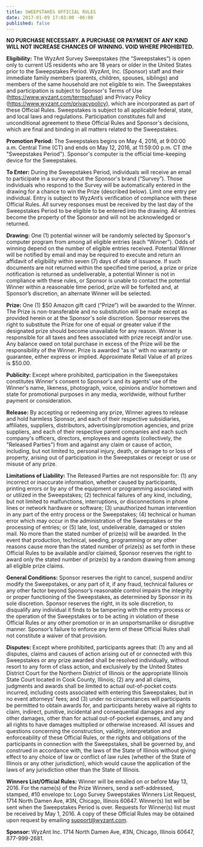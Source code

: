```yaml
---
title: SWEEPSTAKES OFFICIAL RULES
date: 2017-01-09 17:03:00 -06:00
published: false
---
```


**NO PURCHASE NECESSARY. A PURCHASE OR PAYMENT OF ANY KIND WILL NOT INCREASE CHANCES OF WINNING. VOID WHERE PROHIBITED.**

**Eligibility:** The WyzAnt Survey Sweepstakes (the “Sweepstakes”) is open only to current US residents who are 18 years or older in the United States prior to the Sweepstakes Period.  WyzAnt, Inc. (Sponsor) staff and their immediate family members (parents, children, spouses, siblings) and members of the same household are not eligible to win. The Sweepstakes and participation is subject to Sponsor's Terms of Use (https://www.wyzant.com/termsofuse) and Privacy Policy (https://www.wyzant.com/privacypolicy), which are incorporated as part of these Official Rules. Sweepstakes is subject to all applicable federal, state, and local laws and regulations. Participation constitutes full and unconditional agreement to these Official Rules and Sponsor's decisions, which are final and binding in all matters related to the Sweepstakes.

**Promotion Period:** The Sweepstakes begins on May 4, 2016, at 9:00:00 a.m. Central Time (CT) and ends on May 12, 2016, at 11:59:00 p.m. CT (the "Sweepstakes Period"). Sponsor's computer is the official time-keeping device for the Sweepstakes.

**To Enter:** During the Sweepstakes Period, individuals will receive an email to participate in a survey about the Sponsor's brand (“Survey”). Those individuals who respond to the Survey will be automatically entered in the drawing for a chance to win the Prize (described below). Limit one entry per individual.  Entry is subject to WyzAnt’s verification of compliance with these Official Rules.  All survey responses must be received by the last day of the Sweepstakes Period to be eligible to be entered into the drawing.  All entries become the property of the Sponsor and will not be acknowledged or returned.

**Drawing:** One (1) potential winner will be randomly selected by Sponsor's computer program from among all eligible entries (each “Winner”). Odds of winning depend on the number of eligible entries received. Potential Winner will be notified by email and may be required to execute and return an affidavit of eligibility within seven (7) days of date of issuance. If such documents are not returned within the specified time period, a prize or prize notification is returned as undeliverable, a potential Winner is not in compliance with these rules, or Sponsor is unable to contact the potential Winner within a reasonable time period, prize will be forfeited and, at Sponsor’s discretion, an alternate Winner will be selected.

**Prize:** One (1) $50 Amazon gift card (“Prize”) will be awarded to the Winner. The Prize is non-transferable and no substitution will be made except as provided herein or at the Sponsor's sole discretion. Sponsor reserves the right to substitute the Prize for one of equal or greater value if the designated prize should become unavailable for any reason. Winner is responsible for all taxes and fees associated with prize receipt and/or use. Any balance owed on total purchase in excess of the Prize will be the responsibility of the Winner. Prize is awarded “as is” with no warranty or guarantee, either express or implied. Approximate Retail Value of all prizes is $50.00.

**Publicity:** Except where prohibited, participation in the Sweepstakes constitutes Winner's consent to Sponsor's and its agents' use of the Winner's name, likeness, photograph, voice, opinions and/or hometown and state for promotional purposes in any media, worldwide, without further payment or consideration.

**Release:** By accepting or redeeming any prize, Winner agrees to release and hold harmless Sponsor, and each of their respective subsidiaries, affiliates, suppliers, distributors, advertising/promotion agencies, and prize suppliers, and each of their respective parent companies and each such company's officers, directors, employees and agents (collectively, the "Released Parties") from and against any claim or cause of action, including, but not limited to, personal injury, death, or damage to or loss of property, arising out of participation in the Sweepstakes or receipt or use or misuse of any prize.

**Limitations of Liability:** The Released Parties are not responsible for: (1) any incorrect or inaccurate information, whether caused by participants, printing errors or by any of the equipment or programming associated with or utilized in the Sweepstakes; (2) technical failures of any kind, including, but not limited to malfunctions, interruptions, or disconnections in phone lines or network hardware or software; (3) unauthorized human intervention in any part of the entry process or the Sweepstakes; (4) technical or human error which may occur in the administration of the Sweepstakes or the processing of entries; or (5) late, lost, undeliverable, damaged or stolen mail. No more than the stated number of prize(s) will be awarded. In the event that production, technical, seeding, programming or any other reasons cause more than the stated number of prize(s) as set forth in these Official Rules to be available and/or claimed, Sponsor reserves the right to award only the stated number of prize(s) by a random drawing from among all eligible prize claims.  

**General Conditions:** Sponsor reserves the right to cancel, suspend and/or modify the Sweepstakes, or any part of it, if any fraud, technical failures or any other factor beyond Sponsor’s reasonable control impairs the integrity or proper functioning of the Sweepstakes, as determined by Sponsor in its sole discretion. Sponsor reserves the right, in its sole discretion, to disqualify any individual it finds to be tampering with the entry process or the operation of the Sweepstakes or to be acting in violation of these Official Rules or any other promotion or in an unsportsmanlike or disruptive manner. Sponsor’s failure to enforce any term of these Official Rules shall not constitute a waiver of that provision.

**Disputes:** Except where prohibited, participants agrees that: (1) any and all disputes, claims and causes of action arising out of or connected with this Sweepstakes or any prize awarded shall be resolved individually, without resort to any form of class action, and exclusively by the United States District Court for the Northern District of Illinois or the appropriate Illinois State Court located in Cook County, Illinois; (2) any and all claims, judgments and awards shall be limited to actual out-of-pocket costs incurred, including costs associated with entering this Sweepstakes, but in no event attorneys’ fees; and (3) under no circumstances will participants be permitted to obtain awards for, and participants hereby waive all rights to claim, indirect, punitive, incidental and consequential damages and any other damages, other than for actual out-of-pocket expenses, and any and all rights to have damages multiplied or otherwise increased. All issues and questions concerning the construction, validity, interpretation and enforceability of these Official Rules, or the rights and obligations of the participants in connection with the Sweepstakes, shall be governed by, and construed in accordance with, the laws of the State of Illinois without giving effect to any choice of law or conflict of law rules (whether of the State of Illinois or any other jurisdiction), which would cause the application of the laws of any jurisdiction other than the State of Illinois.

**Winners List/Official Rules:** Winner will be emailed on or before May 13, 2016. For the name(s) of the Prize Winners, send a self-addressed, stamped, #10 envelope to: Logo Survey Sweepstakes Winners List Request, 1714 North Damen Ave, #3N, Chicago, Illinois 60647.  Winner(s) list will be sent when the Sweepstakes Period is over. Requests for Winner(s) list must be received by May 1, 2016.  A copy of these Official Rules may be obtained upon request by emailing support@wyzant.com.

**Sponsor:** WyzAnt Inc. 1714 North Damen Ave, #3N, Chicago, Illinois 60647, 877-999-2681.